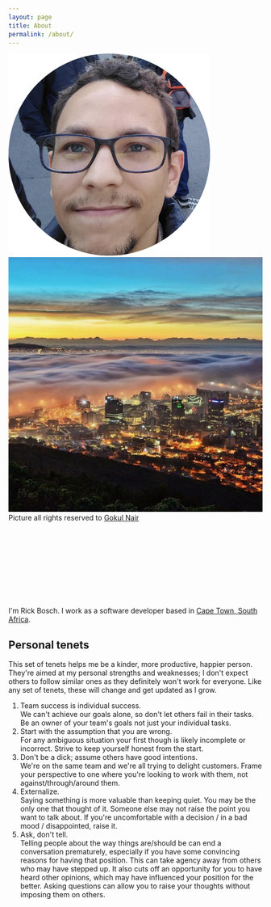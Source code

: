 ```yaml
---
layout: page
title: About
permalink: /about/
---
```


<div class="flex-vertical space-between">
    <div class="flex center-off-axis">
        <img class ="mask-round small-pic" title="that's me" src="/assets/profile.png" />
        <div class="flex-vertical vertical-items-center">
            <div><img class="mask-round margin-bottom small-pic" title="Cape Town, South Africa" src="/assets/cpt.png"/></div>
            <span class="subscript">
            Picture all rights reserved to <a href="https://www.instagram.com/goku_explores/">Gokul Nair <svg class="svg-icon grey"><use xlink:href="{{ '/assets/minima-social-icons.svg#instagram' | relative_url }}"></use></svg></a>
            </span>
        </div>
    </div>
    <p class="margin-top center-off-axis">I'm Rick Bosch. I work as a software developer based in <a href="https://goo.gl/maps/p36KxpFtzGt">Cape Town, South Africa</a>.</p>
</div>

<h2>Personal tenets</h2>
<div>
    <p class="grey-text">This set of tenets helps me be a kinder, more productive, happier person. They're aimed at my personal strengths and weaknesses; I don't expect others to follow similar ones as they definitely won't work for everyone. Like any set of tenets, these will change and get updated as I grow. </p>
    <ol class="thin-width">
        <li>Team success is individual success. <br><span class="subtext">We can't achieve our goals alone, so don't let others fail in their tasks. Be an owner of your team's goals not just your individual tasks.</span></li>
        <li>Start with the assumption that you are wrong. <br><span class="subtext">For any ambiguous situation your first though is likely incomplete or incorrect. Strive to keep yourself honest from the start.</span></li>
        <li>Don't be a dick; assume others have good intentions. <br><span class="subtext">We're on the same team and we're all trying to delight customers. Frame your perspective to one where you're looking to work with them, not against/through/around them.</span></li>
        <li>Externalize. <br><span class="subtext">Saying something is more valuable than keeping quiet. You may be the only one that thought of it. Someone else may not raise the point you want to talk about. If you're uncomfortable with a decision / in a bad mood / disappointed, raise it.</span></li>
        <li>Ask, don't tell. <br><span class="subtext">Telling people about the way things are/should be can end a conversation prematurely, especially if you have some convincing reasons for having that position. This can take agency away from others who may have stepped up. It also cuts off an opportunity for you to have heard other opinions, which may have influenced your position for the better. Asking questions can allow you to raise your thoughts without imposing them on others.</span></li>
    </ol>
</div>
